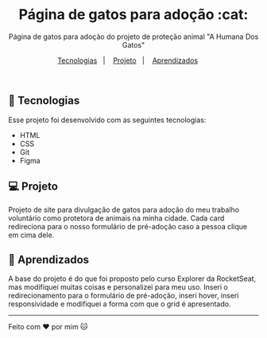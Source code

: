 <h1 align="center"> Página de gatos para adoção :cat: </h1>

<p align="center">
Página de gatos para adoção do projeto de proteção animal "A Humana Dos Gatos"
</p>

<p align="center">
  <a href="#-tecnologias">Tecnologias</a>&nbsp;&nbsp;&nbsp;|&nbsp;&nbsp;&nbsp;
  <a href="#-projeto">Projeto</a>&nbsp;&nbsp;&nbsp;|&nbsp;&nbsp;&nbsp;
   <a href="#-Aprendizados">Aprendizados</a>&nbsp;&nbsp;&nbsp;&nbsp;&nbsp;&nbsp;
</p>

<br>

## 🚀 Tecnologias

Esse projeto foi desenvolvido com as seguintes tecnologias:

- HTML
- CSS
- Git
- Figma

## 💻 Projeto

Projeto de site para divulgação de gatos para adoção do meu trabalho voluntário como protetora de animais na minha cidade. Cada card redireciona para o nosso formulário de pré-adoção caso a pessoa clique em cima dele. 

## :book: Aprendizados

A base do projeto é do que foi proposto pelo curso Explorer da RocketSeat, mas modifiquei muitas coisas e personalizei para meu uso. Inseri o redirecionamento para o formulário de pré-adoção, inseri hover, inseri responsividade e modifiquei a forma com que o grid é apresentado.

---

Feito com ♥ por mim :cat:
